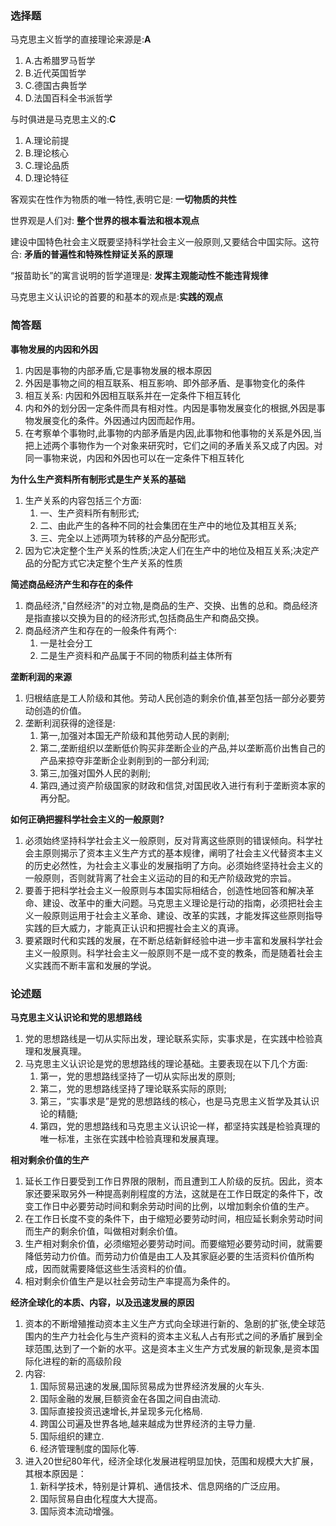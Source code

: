 ### 选择题

马克思主义哲学的直接理论来源是:**A**

1. A.古希腊罗马哲学
2. B.近代英国哲学
3. C.德国古典哲学
4. D.法国百科全书派哲学

与时俱进是马克思主义的:**C**

1. A.理论前提
2. B.理论核心
3. C.理论品质
4. D.理论特征

客观实在性作为物质的唯一特性,表明它是: **一切物质的共性**



世界观是人们对: **整个世界的根本看法和根本观点**

建设中国特色社会主义既要坚持科学社会主义一般原则,又要结合中国实际。这符合: **矛盾的普遍性和特殊性辩证关系的原理**

“报苗助长”的寓言说明的哲学道理是: **发挥主观能动性不能违背规律**

马克思主义认识论的首要的和基本的观点是:**实践的观点**



### 简答题

**事物发展的内因和外因**

1. 内因是事物的内部矛盾,它是事物发展的根本原因
2. 外因是事物之间的相互联系、相互影响、即外部矛盾、是事物变化的条件
3. 相互关系: 内因和外因相互联系并在一定条件下相互转化
4. 内和外的划分因一定条件而具有相对性。内因是事物发展变化的根据,外因是事物发展变化的条件。外因通过内因而起作用。
5. 在考察单个事物时,此事物的内部矛盾是内因,此事物和他事物的关系是外因,当把上述两个事物作为一个对象来研究时，它们之间的矛盾关系又成了内因。对同一事物来说，内因和外因也可以在一定条件下相互转化

**为什么生产资料所有制形式是生产关系的基础**

1. 生产关系的内容包括三个方面: 
   1. 一、生产资料所有制形式;
   2. 二、由此产生的各种不同的社会集团在生产中的地位及其相互关系;
   3. 三、完全以上述两项为转移的产品分配形式。
2. 因为它决定整个生产关系的性质;决定人们在生产中的地位及相互关系;决定产品的分配方式它决定整个生产关系的性质

**简述商品经济产生和存在的条件**

1. 商品经济,"自然经济"的对立物,是商品的生产、交换、出售的总和。商品经济是指直接以交换为目的的经济形式,包括商品生产和商品交换。
2. 商品经济产生和存在的一般条件有两个: 
   1. 一是社会分工
   2. 二是生产资料和产品属于不同的物质利益主体所有

**垄断利润的来源**

1. 归根结底是工人阶级和其他。劳动人民创造的剩余价值,甚至包括一部分必要劳动创造的价值。
2. 垄断利润获得的途径是: 
   1. 第一,加强对本国无产阶级和其他劳动人民的剥削;
   2. 第二,垄断组织以垄断低价购买非垄断企业的产品,并以垄断高价出售自己的产品来掠夺非垄断企业剥削到的一部分利润;
   3. 第三,加强对国外人民的剥削;
   4. 第四,通过资产阶级国家的财政和信贷,对国民收入进行有利于垄断资本家的再分配。

**如何正确把握科学社会主义的一般原则?**

1. 必须始终坚持科学社会主义一般原则，反对背离这些原则的错误倾向。科学社会主原则揭示了资本主义生产方式的基本规律，阐明了社会主义代替资本主义的历史必然性，为社会主义事业的发展指明了方向。必须始终坚持社会主义的一般原则，否则就背离了社会主义运动的目的和无产阶级政党的宗旨。
2. 要善于把科学社会主义一般原则与本国实际相结合，创造性地回答和解决革命、建设、改革中的重大问题。马克思主义理论是行动的指南，必须把社会主义一般原则运用于社会主义革命、建设、改革的实践，才能发挥这些原则指导实践的巨大威力，才能真正认识和把握社会主义的真谛。
3. 要紧跟时代和实践的发展，在不断总结新鲜经验中进一步丰富和发展科学社会主义一般原则。科学社会主义一般原则不是一成不变的教条，而是随着社会主义实践而不断丰富和发展的学说。

### 论述题

**马克思主义认识论和党的思想路线**

1. 党的思想路线是一切从实际出发，理论联系实际，实事求是，在实践中检验真理和发展真理。
2. 马克思主义认识论是党的思想路线的理论基础。主要表现在以下几个方面:
   1. 第一，党的思想路线坚持了一切从实际出发的原则;
   2. 第二，党的思想路线坚持了理论联系实际的原则;
   3. 第三，“实事求是”是党的思想路线的核心，也是马克思主义哲学及其认识论的精髓;
   4. 第四，党的思想路线和马克思主义认识论一样，都坚持实践是检验真理的唯一标准，主张在实践中检验真理和发展真理。

**相对剩余价值的生产**

1. 延长工作日要受到工作日界限的限制，而且遭到工人阶级的反抗。因此，资本家还要采取另外一种提高剥削程度的方法，这就是在工作日既定的条件下，改变工作日中必要劳动时间和剩余劳动时间的比例，以增加剩余价值的生产。
2. 在工作日长度不变的条件下，由于缩短必要劳动时间，相应延长剩余劳动时间而生产的剩余价值，叫做相对剩余价值。
3. 生产相对剩余价值，必须缩短必要劳动时间。而要缩短必要劳动时间，就需要降低劳动力价值。而劳动力价值是由工人及其家庭必要的生活资料价值所构成，因而就需要降低这些生活资料的价值。
4. 相对剩余价值生产是以社会劳动生产率提高为条件的。

**经济全球化的本质、内容，以及迅速发展的原因**

1. 资本的不断增殖推动资本主义生产方式向全球进行新的、急剧的扩张,使全球范围内的生产力社会化与生产资料的资本主义私人占有形式之间的矛盾扩展到全球范围,达到了一个新的水平。这是资本主义生产方式发展的新现象,是资本国际化进程的新的高级阶段
2. 内容:
   1. 国际贸易迅速的发展,国际贸易成为世界经济发展的火车头.
   2. 国际金融的发展,巨额资金在各国之间自由流动.
   3. 国际直接投资迅速增长,并呈现多元化格局.
   4. 跨国公司遍及世界各地,越来越成为世界经济的主导力量.
   5. 国际组织的建立.
   6. 经济管理制度的国际化等.
3. 进入20世纪80年代，经济全球化发展进程明显加快，范围和规模大大扩展，其根本原因是：
   1. 新科学技术，特别是计算机、通信技术、信息网络的广泛应用。
   2. 国际贸易自由化程度大大提高。
   3. 国际资本流动增强。